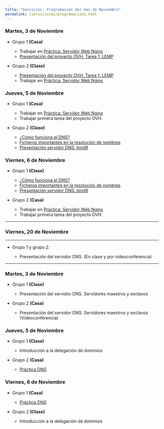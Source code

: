 ```yaml
---
title: "Servicios. Programación del mes de Noviembre"
permalink: /serviciosgs/programacion2.html
---
```


### Martes, 3 de Noviembre

* Grupo 1 **(Casa)**

    * Trabajar en  [Práctica: Servidor Web Nginx](u03/practica_web_nginx.html)
    * [Presentación del proyecto OVH. Tarea 1: LEMP](https://youtu.be/xyOwMEyR1GU)

* Grupo 2 **(Clase)**

    * [Presentación del proyecto OVH. Tarea 1: LEMP](https://youtu.be/xyOwMEyR1GU)
    * Trabajar en  [Práctica: Servidor Web Nginx](u03/practica_web_nginx.html)

### Jueves, 5 de Noviembre

* Grupo 1 **(Casa)**

    * Trabajar en  [Práctica: Servidor Web Nginx](u03/practica_web_nginx.html)
    * Trabajar primera tarea del proyecto OVH.

* Grupo 2 **(Clase)**

    * [¿Cómo funciona el DNS?](http://blog.smaldone.com.ar/2006/12/05/como-funciona-el-dns/)
    * [Ficheros importantes en la resolución de nombres](u04/ficheros.html)
    * [Presentación servidor DNS: bind9](https://docs.google.com/presentation/d/e/2PACX-1vTMcnRn32srL05Zb-Ah7X6J_avhVl4sXI9qq6CdI0S9T2903Kl_11xA9eiMYrHDubqzS2dFimNQP6V4/pub?start=false&loop=false)

### Viernes, 6 de Noviembre

* Grupo 1 **(Clase)**

    * [¿Cómo funciona el DNS?](http://blog.smaldone.com.ar/2006/12/05/como-funciona-el-dns/)
    * [Ficheros importantes en la resolución de nombres](u04/ficheros.html)
    * [Presentación servidor DNS: bind9](https://docs.google.com/presentation/d/e/2PACX-1vTMcnRn32srL05Zb-Ah7X6J_avhVl4sXI9qq6CdI0S9T2903Kl_11xA9eiMYrHDubqzS2dFimNQP6V4/pub?start=false&loop=false)


* Grupo 2 **(Casa)**

    * Trabajar en  [Práctica: Servidor Web Nginx](u03/practica_web_nginx.html)
    * Trabajar primera tarea del proyecto OVH.


- - -
### Viernes, 20 de Noviembre
- - -

* Grupo 1 y grupo 2:

    * Presentación del servidor DNS. (En clase y por videoconferencia)

- - -

### Martes, 3 de Noviembre

* Grupo 1 **(Clase)**

    * Presentación del servidor DNS. Servidores maestros y esclavos
    
* Grupo 2 **(Casa)**

    * Presentación del servidor DNS. Servidores maestros y esclavos (Videoconferencia)

### Jueves, 5 de Noviembre

* Grupo 1 **(Clase)**

    * Introducción a la delegación de dominios

* Grupo 2 **(Casa)**

    * [Práctica DNS](practica_dns_2020.html)    

### Viernes, 6 de Noviembre

* Grupo 1 **(Casa)**

    * [Práctica DNS](practica_dns_2020.html)

* Grupo 2 **(Clase)**

    * Introducción a la delegación de dominios
